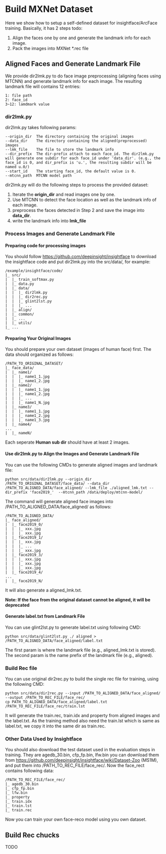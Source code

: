 # Build MXNet Dataset
Here we show how to setup a self-defined dataset for insightface/ArcFace training. Basically, it has 2 steps todo:

1. Align the faces one by one and generate the landmark info for each image.
2. Pack the images into MXNet *.rec file

## Aligned Faces and Generate Landmark File
We provide dir2lmk.py to do face image preprocessing (aligning faces using MTCNN) and generate landmark info for each image. The resulting landmark file will contains 12 entries:

	1: file path
	2: face_id
	3~12: lamdmark value

### dir2lmk.py
dir2lmk.py takes following params:

	--origin_dir  The directory containing the original images
	--data_dir    The directory containing the aligned(preprocessed) images
	--lmk_file    The file to store the landmark info
	--dir_prefix  The dir-prefix attach to each face_id. The dir2lmk.py will generate one subdir for each face_id under 'data_dir'. (e.g., the face_id is 0, and dir_prefix is 'u.', the resulting subdir will be named u.0/)
	--start_id    The starting face_id, the default value is 0.
	--mtcnn_path  MTCNN model path

dir2lmk.py will do the following steps to process the provided dataset:

1. Iterate the **origin\_dir** and read images one by one.
2. Use MTCNN to detect the face location as well as the landmark info of each image.
3. preprocess the faces detected in Step 2 and save the image into **data\_dir**.
4. write the landmark info into **lmk\_file**

### Process Images and Generate Landmark File
#### Preparing code for processing images
You should follow https://github.com/deepinsight/insightface to download the insightface code and put dir2lmk.py into the src/data/, for example:

    /example/insightface/code/
    |_ src/
    |  |_ train_softmax.py
    |  |_ data.py
    |  |_ data/
    |  |  |_ dir2lmk.py
    |  |  |_ dir2rec.py
    |  |  |_ glint2lst.py
    |  |  |_ ...
    |  |_ align/
    |  |_ common/
    |  |_ ...
    |  |_ utils/
    |_ ...

#### Preparing Your Original Images
You should prepare your own dataset (images of human face) first. The data should organized as follows:

	/PATH_TO_ORIGINAL_DATASET/
	|_ face_data/
	|  |_ name1/
	|  |  |_ name1_1.jpg
	|  |  |_ name1_2.jpg
	|  |_ name2/
	|  |  |_ name1_1.jpg
	|  |  |_ name1_2.jpg
	|  |  |_ ...
	|  |  |_ name1_N.jpg
	|  |_ name3/
	|  |  |_ name1_1.jpg
	|  |  |_ name1_2.jpg
	|  |  |_ name1_3.jpg
	|  |_ name4/
	...
	|  |_ nameN/
	
Each seperate **Human sub dir** should have at least 2 images.

#### Use dir2lmk.py to Align the Images and Generate Landmark File
You can use the following CMDs to generate aligned images and landmark file:

	python src/data/dir2lmk.py --origin_dir /PATH_TO_ORIGINAL_DATASET/face_data/ --data_dir /PATH_TO_ALIGNED_DATA/face_aligned/ --lmk_file ./aligned_lmk.txt --dir_prefix 'face2019_'  --mtcnn_path /data/deploy/mtcnn-model/
	
The command will generate aligned face images into /PATH\_TO\_ALIGNED\_DATA/face\_aligned/ as follows:

	/PATH_TO_ALIGNED_DATA/
	|_ face_aligned/
	|  |_ face2019_0/
	|  |  |_ xxx.jpg
	|  |  |_ xxx.jpg
	|  |_ face2019_1/
	|  |  |_ xxx.jpg
	|  |  |_ ...
	|  |  |_ xxx.jpg
	|  |_ face2019_3/
	|  |  |_ xxx.jpg
	|  |  |_ xxx.jpg
	|  |  |_ xxx.jpg
	|  |_ face2019_4/
	...
	|  |_ face2019_N/
	
It will also generate a aligned\_lmk.txt.

**Note: If the face from the original dataset cannot be aligned, it will be deprecated**

#### Generate label.txt from Landmark File
You can use glint2lst.py to generate label.txt using following CMD:

	python src/data/glint2lst.py ./ aligned > /PATH_TO_ALIGNED_DATA/face_aligned/label.txt
	
The first param is where the landmark file (e.g., aligned\_lmk.txt is stored). The second param is the name prefix of the landmark file (e.g., aligned).

### Build Rec file
You can use original dir2rec.py to build the single rec file for training, using the following CMD:

	python src/data/dir2rec.py --input /PATH_TO_ALIGNED_DATA/face_aligned/ --output /PATH_TO_REC_FILE/face_rec/
	cp PATH_TO_ALIGNED_DATA/face_aligned/label.txt /PATH_TO_REC_FILE/face_rec/train.lst
	
It will generate the train.rec, train.idx and property from aligned images and the label.txt. As the training method also need the train.lst which is same as label.txt, we copy it into the same dir as train.rec.

### Other Data Used by Insightface
You should also download the test dataset used in the evaluation steps in training. They are agedb\_30.bin, cfp\_fp.bin, lfw.bin you can download them from https://github.com/deepinsight/insightface/wiki/Dataset-Zoo (MS1M), and put them into /PATH\_TO\_REC\_FILE/face\_rec/.  Now the face\_rect contains following data:

	/PATH_TO_REC_FILE/face_rec/
	|_ agedb_30.bin
	|_ cfp_fp.bin
	|_ lfw.bin
	|_ property
	|_ train.idx
	|_ train.lst
	|_ train.rec
	
Now you can train your own face-reco model using you own dataset.

## Build Rec chucks
TODO
